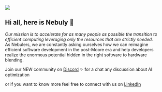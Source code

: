 <img src="https://user-images.githubusercontent.com/83510798/154965794-e8973c24-2cd7-44ee-af2b-7d097410c25f.png">

## Hi all, here is Nebuly 👐

_Our mission is to accelerate for as many people as possible the transition to efficient computing leveraging only the resources that are strictly needed._
As Nebulers, we are constantly asking ourselves how we can reimagine efficient software development in the post-Moore era and help developers realize the enormous potential hidden in the right software to hardware blending.

Join our NEW community on [Discord](https://discord.gg/RbeQMu886J) ✨ for a chat any discussion about AI optimization

or if you want to know more feel free to connect with us on [LinkedIn](https://www.linkedin.com/company/nebuly)
